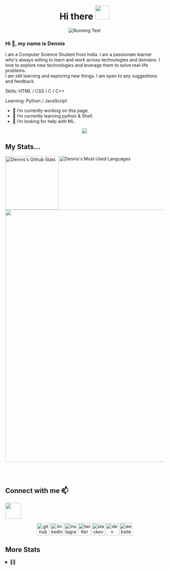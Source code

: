 <h1 align="center">Hi there </a><img src="https://media.giphy.com/media/KzJkzjggfGN5Py6nkT/giphy.gif" height="45" /></h1>

<p align="center">
  <img alig src="https://readme-typing-svg.herokuapp.com?font=Roboto&size=30&duration=3000&pause=1000&color=000000&center=true&vCenter=true&width=500&height=100&lines=Hi+There+%E2%9C%8C%EF%B8%8F;Welcome+to+My+Github+Page+%F0%9F%A7%91%E2%80%8D%F0%9F%92%BB" alt='Running Text'/>
</p>

### Hi 👋, my name is Dennis

I am a Computer Science Student from India. I am a passionate learner who's always willing to learn and work across technologies and domains. I love to explore new technologies and leverage them to solve real-life problems.<br>
I am still learning and exploring new things. I am open to any suggestions and feedback.

Skills: HTML / CSS / C / C++

Learning: Python / JavaScript

- 🔭 I’m currently working on this page.
- 🌱 I’m currently learning python & Shell.
- 🤔 I’m looking for help with ML.

<p align="center">
  <img alig src="https://profile-counter.glitch.me/atmozki/count.svg" />
</p>

## My Stats...

<p align='center'>
<div>
  <img height="170" align="left" href="https://github.com/atmozki" src="https://github-readme-stats.vercel.app/api?username=atmozki&show_icons=true&include_all_commits=true&theme=vue&hide_border=true" alt="Dennis's Github Stats" />
  <img align="center" href="https://github.com/atmozki" src="https://github-readme-stats.vercel.app/api/top-langs/?username=atmozki&layout=compact&theme=vue&hide_border=true" alt="Dennis's Most Used Languages" />
</div>
</p>
<br>
<br>
<p align='center'>
<a href="https://github.com/ryo-ma/github-profile-trophy">
  <img width=800 src="https://github-profile-trophy.vercel.app/?username=atmozki&column=8&theme=gruvbox&no-frame=true&margin-w=5"/>
</a>
</p>
<br>
<br>

## Connect with me 📫

<p align=center'>
<a href="https://www.linkedin.com/in/dennisjk/"><img src="https://img.icons8.com/color/48/000000/linkedin.png" height="50" width="50" /></a>
</p>

<p align='center'>
<img src='https://cdn.jsdelivr.net/npm/simple-icons@3.0.1/icons/github.svg' alt='github' height='40' href='https://github.com/atmozki'>
<img src='https://cdn.jsdelivr.net/npm/simple-icons@3.0.1/icons/linkedin.svg' alt='linkedin' height='40' href=''>
<img src='https://cdn.jsdelivr.net/npm/simple-icons@3.0.1/icons/instagram.svg' alt='instagram' height='40'href='https://www.instagram.com/____iamdj____/'>
<img src='https://cdn.jsdelivr.net/npm/simple-icons@3.0.1/icons/twitter.svg' alt='twitter' height='40' href='https://twitter.com/dennisjojok'>
<img src='https://cdn.jsdelivr.net/npm/simple-icons@3.0.1/icons/stackoverflow.svg' alt='stackoverflow' height='40' href='https://stackoverflow.com/users/15904849'>
<img src='https://cdn.jsdelivr.net/npm/simple-icons@3.0.1/icons/dev-dot-to.svg' alt='dev' height='40' href='https://dev.to/atmozki'>
<img src='https://cdn.jsdelivr.net/npm/simple-icons@3.0.1/icons/icloud.svg' alt='website' height='40' href='https://atmozki.github.io/portfolio/'>
</p>

## More Stats

<details>
  <summary>😶‍🌫️</summary>

![GitHub Activity Graph](https://activity-graph.herokuapp.com/graph?username=atmozki)

![GitHub metrics](https://metrics.lecoq.io/atmozki)

![GitHub streak stats](https://github-readme-streak-stats.herokuapp.com/?user=atmozki)

![Profile views](https://gpvc.arturio.dev/atmozki)

</details>
